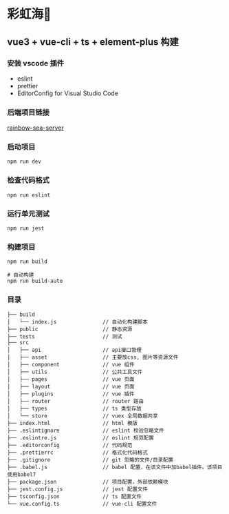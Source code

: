 # 彩虹海🌈

## vue3 + vue-cli + ts + element-plus 构建

### 安装 vscode 插件

- eslint 
- prettier
- EditorConfig for Visual Studio Code

### 后端项目链接
[rainbow-sea-server](https://github.com/zihao-web/rainbow-sea-server)

### 启动项目

```
npm run dev
```

### 检查代码格式

```
npm run eslint
```

### 运行单元测试

```
npm run jest
```

### 构建项目

```
npm run build

# 自动构建
npm run build-auto
```

### 目录

```
├── build
│   └── index.js               // 自动化构建脚本
├── public                     // 静态资源
├── tests                      // 测试
├── src
│   ├── api                    // api接口管理
│   ├── asset                  // 主要放css, 图片等资源文件
│   ├── component              // vue 组件
│   ├── utils                  // 公共工具文件
│   ├── pages                  // vue 页面
│   ├── layout                 // vue 页面
│   ├── plugins                // vue 插件
│   ├── router                 // router 路由
│   ├── types                  // ts 类型存放
│   └── store                  // vuex 全局数据共享
├── index.html                 // html 模版
├── .eslintignore              // eslint 校验忽略文件
├── .eslintre.js               // eslint 规范配置
├── .editorconfig              // 代码规范
├── .prettierrc                // 格式化代码格式
├── .gitignore                 // git 忽略的文件/目录配置
├── .babel.js                  // babel 配置，在该文件中加babel插件。该项目使用babel7
├── package.json               // 项目配置，外部依赖模块
├── jest.config.js             // jest 配置文件
├── tsconfig.json              // ts 配置文件
└── vue.config.ts              // vue-cli 配置文件
```
